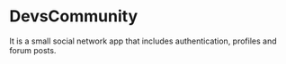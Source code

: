 # DevsCommunity
It is a small social network app that includes authentication, profiles and forum posts.

